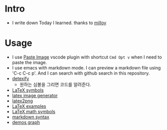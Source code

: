 # Intro

- I write down Today I learned. thanks to [milloy](https://github.com/milooy/TIL)

# Usage

- I use [Paste Image](https://marketplace.visualstudio.com/items?itemName=mushan.vscode-paste-image) vscode plugin with shortcut `Cmd Opt v` when I need to paste the image.
- I use emacs with markdown mode. I can preview a markdown file using 'C-c C-c p'. And I can search with github search in this repository.
- [detexify](http://detexify.kirelabs.org/classify.html)
  - 원하는 심볼을 그리면 코드를 알려준다.
- [LaTeX symbols](http://artofproblemsolving.com/wiki/index.php/LaTeX:Symbols)
- [latex image generator](https://www.codecogs.com/latex/eqneditor.php)
- [latex2png](http://latex2png.com/)
- [LaTeX examples](https://ko.wikipedia.org/wiki/%EC%9C%84%ED%82%A4%EB%B0%B1%EA%B3%BC:TeX_%EB%AC%B8%EB%B2%95)
- [LaTeX math symbols](http://web.ift.uib.no/Teori/KURS/WRK/TeX/symALL.html)
- [markdown syntax](https://dooray.com/htmls/guides/markdown_ko_KR.html)
- [demos graph](https://www.desmos.com/)

